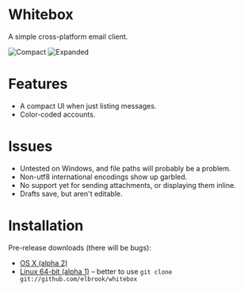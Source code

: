 Whitebox
========

A simple cross-platform email client.

![Compact](https://raw.githubusercontent.com/elbrook/whitebox/master/Screenshots/screenshot-1.jpg)
![Expanded](https://raw.githubusercontent.com/elbrook/whitebox/master/Screenshots/screenshot-2.jpg)

Features
========

* A compact UI when just listing messages.
* Color-coded accounts.

Issues
======

* Untested on Windows, and file paths will probably be a problem.
* Non-utf8 international encodings show up garbled.
* No support yet for sending attachments, or displaying them inline.
* Drafts save, but aren't editable.

Installation
============

Pre-release downloads (there will be bugs):
* [OS X (alpha 2)](https://github.com/elbrook/whitebox/releases/download/alpha2/Whitebox.zip)
* [Linux 64-bit (alpha 1)](https://github.com/elbrook/whitebox/releases/download/alpha1/Whitebox-alpha1-Linux64.zip) – better to use `git clone git://github.com/elbrook/whitebox`
